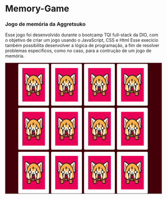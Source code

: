 # Memory-Game
### Jogo de memória da Aggretsuko
Esse jogo foi desenvolvido durante o bootcamp TQI full-stack da DIO, com o objetivo de criar um jogo usando o JavaScript, CSS e Html
Esse execício também possibilita desenvolver a  lógica de programação, a fim de resolver problemas específicos, como no caso,  para a contrução de um jogo de memória. 


![](https://github.com/DayaneAlRodrigues/Memory-Game/blob/master/template.png)
